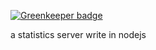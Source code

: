 
[![Greenkeeper badge](https://badges.greenkeeper.io/mmis1000/node-tracker.svg)](https://greenkeeper.io/)

a statistics server write in nodejs
